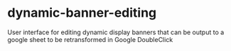 # dynamic-banner-editing
User interface for editing dynamic display banners that can be output to a google sheet to be retransformed in Google DoubleClick

